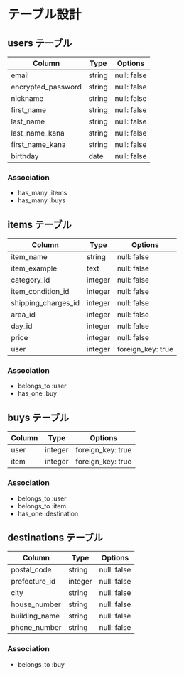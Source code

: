 # テーブル設計

## users テーブル

|  Column            |  Type   |  Options         |
| ------------------ | ------- | ---------------- |
| email              | string  |   null: false    | 
| encrypted_password | string  |   null: false    |
| nickname           | string  |   null: false    |
| first_name         | string  |   null: false    |
| last_name          | string  |   null: false    |
| last_name_kana     | string  |   null: false    |
| first_name_kana    | string  |   null: false    |
| birthday           |  date   |   null: false    |

### Association
- has_many :items
- has_many :buys

## items テーブル

|  Column             |  Type      |  Options            |
| ------------------- | ---------- | ------------------- |
| item_name           | string     |   null: false       |  
| item_example        | text       |   null: false       |
| category_id         | integer    |   null: false       |
| item_condition_id   | integer    |   null: false       |
| shipping_charges_id | integer    |   null: false       |
| area_id             | integer    |   null: false       |
| day_id              | integer    |   null: false       |
| price               | integer    |   null: false       |
| user                | integer    |  foreign_key: true  |

### Association
- belongs_to :user
- has_one :buy

## buys テーブル

|  Column     |  Type           |  Options           |
| ----------- | --------------- | ------------------ |
| user        | integer         |  foreign_key: true |
| item        | integer         |  foreign_key: true |

### Association
- belongs_to :user
- belongs_to :item
- has_one :destination

## destinations テーブル

|  Column       |  Type   |  Options    |
| ------------- | ------- | ----------- |
| postal_code   | string  | null: false |
| prefecture_id | integer | null: false |
| city          | string  | null: false |
| house_number  | string  | null: false |
| building_name | string  | null: false |
| phone_number  | string  | null: false |

### Association
- belongs_to :buy